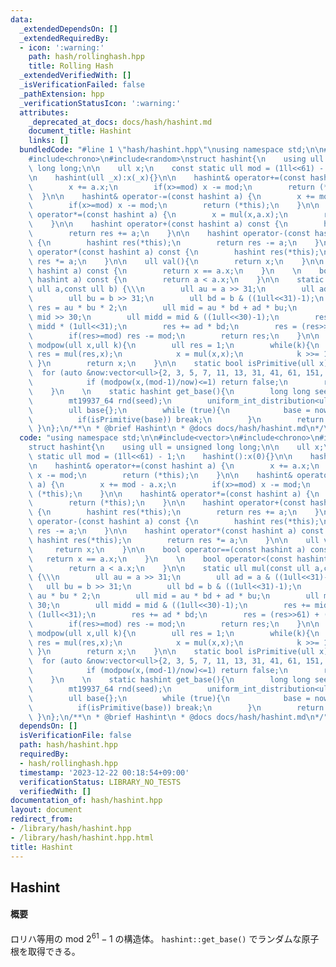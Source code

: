 ```yaml
---
data:
  _extendedDependsOn: []
  _extendedRequiredBy:
  - icon: ':warning:'
    path: hash/rollinghash.hpp
    title: Rolling Hash
  _extendedVerifiedWith: []
  _isVerificationFailed: false
  _pathExtension: hpp
  _verificationStatusIcon: ':warning:'
  attributes:
    _deprecated_at_docs: docs/hash/hashint.md
    document_title: Hashint
    links: []
  bundledCode: "#line 1 \"hash/hashint.hpp\"\nusing namespace std;\n\n#include<vector>\n\
    #include<chrono>\n#include<random>\nstruct hashint{\n    using ull = unsigned\
    \ long long;\n\n    ull x;\n    const static ull mod = (1ll<<61) - 1;\n    hashint():x(0){}\n\
    \n    hashint(ull _x):x(_x){}\n\n    hashint& operator+=(const hashint a) {\n\
    \        x += a.x;\n        if(x>=mod) x -= mod;\n        return (*this);\n  \
    \  }\n\n    hashint& operator-=(const hashint a) {\n        x += mod - a.x;\n\
    \        if(x>=mod) x -= mod;\n        return (*this);\n    }\n\n    hashint&\
    \ operator*=(const hashint a) {\n        x = mul(x,a.x);\n        return (*this);\n\
    \    }\n\n    hashint operator+(const hashint a) const {\n        hashint res(*this);\n\
    \        return res += a;\n    }\n\n    hashint operator-(const hashint a) const\
    \ {\n        hashint res(*this);\n        return res -= a;\n    }\n\n    hashint\
    \ operator*(const hashint a) const {\n        hashint res(*this);\n        return\
    \ res *= a;\n    }\n\n    ull val(){\n        return x;\n    }\n\n    bool operator==(const\
    \ hashint a) const {\n        return x == a.x;\n    }\n    \n    bool operator<(const\
    \ hashint a) const {\n        return a < a.x;\n    }\n\n    static ull mul(const\
    \ ull a,const ull b) {\\\n        ull au = a >> 31;\n        ull ad = a & ((1ull<<31)-1);\n\
    \        ull bu = b >> 31;\n        ull bd = b & ((1ull<<31)-1);\n        ull\
    \ res = au * bu * 2;\n        ull mid = au * bd + ad * bu;\n        ull midu =\
    \ mid >> 30;\n        ull midd = mid & ((1ull<<30)-1);\n        res += midu +\
    \ midd * (1ull<<31);\n        res += ad * bd;\n        res = (res>>61) + (res&((1ull<<61)-1));\n\
    \        if(res>=mod) res -= mod;\n        return res;\n    }\n\n    static ull\
    \ modpow(ull x,ull k){\n        ull res = 1;\n        while(k){\n            if(k&1)\
    \ res = mul(res,x);\n            x = mul(x,x);\n            k >>= 1;\n       \
    \ }\n        return x;\n    }\n\n    static bool isPrimitive(ull x) {\n      \
    \  for (auto &now:vector<ull>{2, 3, 5, 7, 11, 13, 31, 41, 61, 151, 331, 1321})\n\
    \            if (modpow(x,(mod-1)/now)<=1) return false;\n        return true;\n\
    \    }\n    \n    static hashint get_base(){\n        long long seed = chrono::duration_cast<chrono::milliseconds>(chrono::system_clock::now().time_since_epoch()).count();\n\
    \        mt19937_64 rnd(seed);\n        uniform_int_distribution<ull> now(1,mod-1);\n\
    \        ull base{};\n        while (true){\n            base = now(rnd);\n  \
    \          if(isPrimitive(base)) break;\n        }\n        return base;\n   \
    \ }\n};\n/**\n * @brief Hashint\n * @docs docs/hash/hashint.md\n*/\n"
  code: "using namespace std;\n\n#include<vector>\n#include<chrono>\n#include<random>\n\
    struct hashint{\n    using ull = unsigned long long;\n\n    ull x;\n    const\
    \ static ull mod = (1ll<<61) - 1;\n    hashint():x(0){}\n\n    hashint(ull _x):x(_x){}\n\
    \n    hashint& operator+=(const hashint a) {\n        x += a.x;\n        if(x>=mod)\
    \ x -= mod;\n        return (*this);\n    }\n\n    hashint& operator-=(const hashint\
    \ a) {\n        x += mod - a.x;\n        if(x>=mod) x -= mod;\n        return\
    \ (*this);\n    }\n\n    hashint& operator*=(const hashint a) {\n        x = mul(x,a.x);\n\
    \        return (*this);\n    }\n\n    hashint operator+(const hashint a) const\
    \ {\n        hashint res(*this);\n        return res += a;\n    }\n\n    hashint\
    \ operator-(const hashint a) const {\n        hashint res(*this);\n        return\
    \ res -= a;\n    }\n\n    hashint operator*(const hashint a) const {\n       \
    \ hashint res(*this);\n        return res *= a;\n    }\n\n    ull val(){\n   \
    \     return x;\n    }\n\n    bool operator==(const hashint a) const {\n     \
    \   return x == a.x;\n    }\n    \n    bool operator<(const hashint a) const {\n\
    \        return a < a.x;\n    }\n\n    static ull mul(const ull a,const ull b)\
    \ {\\\n        ull au = a >> 31;\n        ull ad = a & ((1ull<<31)-1);\n     \
    \   ull bu = b >> 31;\n        ull bd = b & ((1ull<<31)-1);\n        ull res =\
    \ au * bu * 2;\n        ull mid = au * bd + ad * bu;\n        ull midu = mid >>\
    \ 30;\n        ull midd = mid & ((1ull<<30)-1);\n        res += midu + midd *\
    \ (1ull<<31);\n        res += ad * bd;\n        res = (res>>61) + (res&((1ull<<61)-1));\n\
    \        if(res>=mod) res -= mod;\n        return res;\n    }\n\n    static ull\
    \ modpow(ull x,ull k){\n        ull res = 1;\n        while(k){\n            if(k&1)\
    \ res = mul(res,x);\n            x = mul(x,x);\n            k >>= 1;\n       \
    \ }\n        return x;\n    }\n\n    static bool isPrimitive(ull x) {\n      \
    \  for (auto &now:vector<ull>{2, 3, 5, 7, 11, 13, 31, 41, 61, 151, 331, 1321})\n\
    \            if (modpow(x,(mod-1)/now)<=1) return false;\n        return true;\n\
    \    }\n    \n    static hashint get_base(){\n        long long seed = chrono::duration_cast<chrono::milliseconds>(chrono::system_clock::now().time_since_epoch()).count();\n\
    \        mt19937_64 rnd(seed);\n        uniform_int_distribution<ull> now(1,mod-1);\n\
    \        ull base{};\n        while (true){\n            base = now(rnd);\n  \
    \          if(isPrimitive(base)) break;\n        }\n        return base;\n   \
    \ }\n};\n/**\n * @brief Hashint\n * @docs docs/hash/hashint.md\n*/"
  dependsOn: []
  isVerificationFile: false
  path: hash/hashint.hpp
  requiredBy:
  - hash/rollinghash.hpp
  timestamp: '2023-12-22 00:18:54+09:00'
  verificationStatus: LIBRARY_NO_TESTS
  verifiedWith: []
documentation_of: hash/hashint.hpp
layout: document
redirect_from:
- /library/hash/hashint.hpp
- /library/hash/hashint.hpp.html
title: Hashint
---
```

## Hashint

#### 概要

ロリハ等用の mod $2^{61}-1$ の構造体。 `hashint::get_base()` でランダムな原子根を取得できる。
